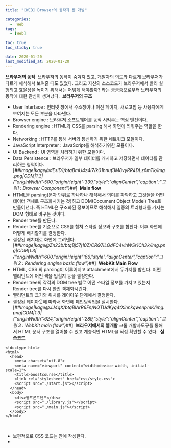 ```yaml
---
title: "[WEB] Browser의 동작과 웹 개발"

categories:
  -  Web
tags:
  - [Web]

toc: true
toc_sticky: true

date: 2020-01-20
last_modified_at: 2020-01-20
---
```


**브라우저의 동작**
​
브라우저의 동작이 숨겨져 있고, 개발자의 의도와 다르게 브라우저가 다르게 해석해서 보여줄 때도 있었다. 그리고 자신의 소스코드가 브라우저에서 빨리 실행되고 효율성을 높이기 위해서는 어떻게 해야할까? 라는 궁금증으로부터 브라우저의 동작에 대한 관심이 생겨났다.
​
**브라우저의 구조**
​

- User Interface : 인터넷 창에서 주소창이나 이전 페이지, 새로고침 등 사용자에게 보여지는 모든 부분을 나타낸다.
- Browser engine : 브라우저 소프트웨어를 동작 시켜주는 핵심 엔진이다.
- Rendering engine : HTML과 CSS를 parsing 해서 화면에 띄워주는 역할을 한다.
- Networking : HTTP를 통해 서버와 통신하기 위한 네트워크 모듈이다.
- JavaScript Interpreter : JavaScript를 해석하기위한 모듈이다.
- UI Backend : UI 영역을 처리하기 위한 모듈이다.
- Data Persistence : 브라우저가 일부 데이터를 캐시하고 저장하면서 데이터를 관리하는 영역이다.
  ​
  [##_Image|kage@dEsiD1/btqBmU4z4I7/k01hnuf3M8vyRR4DLz6mTk/img.png|CDM|1.3|{"originWidth":500,"originHeight":339,"style":"alignCenter","caption":"그림1 : Browser Component"}_##]
  ​
  **Main flow**
  ​
- HTML을 parsing(문자 단위로 하나하나 해석해서 의미를 파악하고 그것들을 어떤 데이터 객체로 구조화시키는 것)하고 DOM(Document Object Model) Tree로 만들어낸다. 즉 HTML은 구조화된 정보이므로 해석해서 일종의 트리형태를 가지는 DOM 형태로 바꾸는 것이다.
- Render tree를 만든다.
- Render tree를 기준으로 CSS를 합쳐 스타일 정보와 구조를 합친다. 이후 화면에 어떻게 배치할지를 결정한다.
- 결정된 배치대로 화면에 그려낸다.
  ​
  [##_Image|kage@Zn23b/btqBj57j10Z/CRG7ILQdFC4vlnWSr1Ch3k/img.png|CDM|1.3|{"originWidth":600,"originHeight":66,"style":"alignCenter","caption":"그림 2 : Rendering engine basic flow"}_##]
  ​
  **WebKit Main Flow**
  ​
- HTML, CSS 의 parsing이 이루어지고 attachment에서 두가지를 합친다. 어떤 엘리먼트에 어떤 색을 입힐지 등을 결정한다.
- Render tree의 각각의 DOM tree 별로 어떤 스타일 정보를 가지고 있는지 Render tree를 다시 한번 객체화시킨다.
- 엘리먼트의 크기와 위치를 레이아웃 단계에서 결정한다.
- 결정된 레이아웃에 따라서 화면에 페인팅작업을 실시한다.
  ​
  [##_Image|kage@JJ4qX/btqBlArR6Fn/NQTUdKyq4tXinnkqwenpmK/img.png|CDM|1.3|{"originWidth":624,"originHeight":289,"style":"alignCenter","caption":"그림 3 : WebKit main flow"}_##]
  ​
  **브라우저에서의 웹개발**
  ​
  크롬 개발자도구를 통해서 HTML 문서 구조를 열어볼 수 있고 계층적인 HTML을 직접 확인할 수 있다.
  ​
  **실습코드**
  ​

```
<!doctype html>
<html>
  <head>
    <meta charset="utf-8">
    <meta name="viewport" content="width=device-width, initial-scale=1">
    <title>boostcourse</title>
    <link rel="stylesheet" href="css/style.css">
    <script src="./start.js"></script>
  </head>
  <body>
    <div>웹프론트엔드</div>
    <script src="./library.js"></script>
    <script src="./main.js"></script>
  </body>
</html>
```

​

- 보편적으로 CSS 코드는 <head> 안에 작성한다.
- <script>는 마지막 </html> 위에 작성할 수 있고, <head> 안에서 작성할 수 있다. <head> 안에서 작성될 때에는 html의 렌더링을 방해할 수 있다. (alert 코드를 사용해서 확인할 수 있다.)
  ​
  출처
  ​
  [https://www.html5rocks.com/en/tutorials/internals/howbrowserswork/#Rendering\_engines](https://www.html5rocks.com/en/tutorials/internals/howbrowserswork/#Rendering_engines)
  ​
   [How Browsers Work: Behind the scenes of modern web browsers - HTML5 Rocks
  ​
  In this comprehensive primer, you will learn what happens in the browser between when you type google.com in the address bar until you see the Google page on the browser screen.
  ​
  www.html5rocks.com](https://www.html5rocks.com/en/tutorials/internals/howbrowserswork/)

